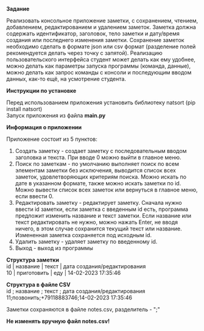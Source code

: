 **Задание**

Реализовать консольное приложение заметки, с сохранением, чтением,
добавлением, редактированием и удалением заметок. Заметка должна
содержать идентификатор, заголовок, тело заметки и дату/время создания
или последнего изменения заметки. Сохранение заметок необходимо сделать
в формате json или csv формат (разделение полей рекомендуется делать через
точку с запятой). Реализацию пользовательского интерфейса студент может
делать как ему удобнее, можно делать как параметры запуска программы
(команда, данные), можно делать как запрос команды с консоли и
последующим вводом данных, как-то ещё, на усмотрение студента.

**Инструкции по установке**

Перед использованием приложения установить библиотеку natsort (pip install natsort)\
Запуск приложения из файла **main.py**


**Информация о приложении**

Приложение состоит из 5 пунктов:
1. Создать заметку - создает заметку с последовательным вводом заголовка
и текста. При вводе 0 можно выйти в главное меню.
2. Поиск по заметкам - по умолчанию выполняет поиск по всем элементам заметки без исключения, выводится список всех заметок,
удовлетворяющих критериям поиска. Можно искать по дате в указанном формате, также можно искать заметки по id.
Можно вывести список всех заметок или вернуться в главное меню, если ввести 0.
3. Редактировать заметку - редактирует заметку. Сначала нужно ввести id заметки,
если заметка с введенным id есть, программа предложит изменить название и текст заметки.
Если название или текст редактировать не нужно, можно нажать Enter, не вводя ничего, 
в этом случае сохранится текущий текст или название.
Измененная заметка сохраняется под исходным id.
4. Удалить заметку - удаляет заметку по введенному id.
5. Выход - выход из программы

**Структура заметки**\
id |  название  |   текст  | дата создания/редактирования\
10 | приготовить |  еду  |     14-02-2023 17:35:46

**Структура в файле CSV**\
id ; название  ;   текст ;   дата создания/редактирования\
11;позвонить;+79118883746;14-02-2023 17:35:46

Заметки сохраняются в файле notes.csv, разделитель - ";"


**Не изменять вручную файл notes.csv!**